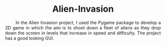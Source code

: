<h1 align="center">Alien-Invasion</h1>

<p align="justify">&nbsp;&nbsp;&nbsp;&nbsp;&nbsp;&nbsp;&nbsp;In the Alien Invasion project, I used the Pygame package to develop a 2D game in which the aim is to shoot down a fleet of aliens as they drop down the screen in levels that increase in speed and difficulty. The project has a good looking GUI.</p>
